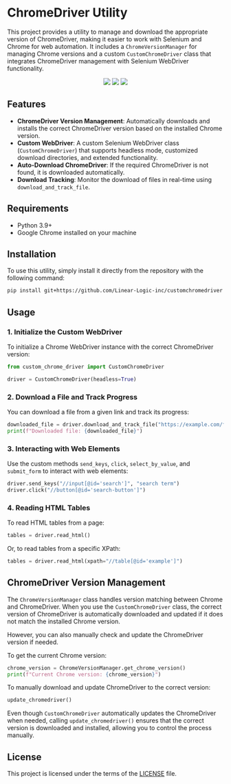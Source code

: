# ChromeDriver Utility

This project provides a utility to manage and download the appropriate version of ChromeDriver, making it easier to work with Selenium and Chrome for web automation. It includes a `ChromeVersionManager` for managing Chrome versions and a custom `CustomChromeDriver` class that integrates ChromeDriver management with Selenium WebDriver functionality.
<p align="center">
 <img src="https://img.shields.io/badge/python-v3.9+-blue.svg">
 <img src="https://img.shields.io/badge/contributions-welcome-orange.svg">
 <a href="https://opensource.org/licenses/MIT">
  <img src="https://img.shields.io/badge/license-MIT-blue.svg">
 </a>
</p>

## Features

- **ChromeDriver Version Management**: Automatically downloads and installs the correct ChromeDriver version based on the installed Chrome version.
- **Custom WebDriver**: A custom Selenium WebDriver class (`CustomChromeDriver`) that supports headless mode, customized download directories, and extended functionality.
- **Auto-Download ChromeDriver**: If the required ChromeDriver is not found, it is downloaded automatically.
- **Download Tracking**: Monitor the download of files in real-time using `download_and_track_file`.

## Requirements

- Python 3.9+
- Google Chrome installed on your machine

## Installation

To use this utility, simply install it directly from the repository with the following command:

```bash
pip install git+https://github.com/Linear-Logic-inc/customchromedriver
```

## Usage

### 1. Initialize the Custom WebDriver

To initialize a Chrome WebDriver instance with the correct ChromeDriver version:

```python
from custom_chrome_driver import CustomChromeDriver

driver = CustomChromeDriver(headless=True)
```

### 2. Download a File and Track Progress

You can download a file from a given link and track its progress:

```python
downloaded_file = driver.download_and_track_file("https://example.com/file-to-download")
print(f"Downloaded file: {downloaded_file}")
```

### 3. Interacting with Web Elements

Use the custom methods `send_keys`, `click`, `select_by_value`, and `submit_form` to interact with web elements:

```python
driver.send_keys("//input[@id='search']", "search term")
driver.click("//button[@id='search-button']")
```

### 4. Reading HTML Tables

To read HTML tables from a page:

```python
tables = driver.read_html()
```

Or, to read tables from a specific XPath:

```python
tables = driver.read_html(xpath="//table[@id='example']")
```

## ChromeDriver Version Management

The `ChromeVersionManager` class handles version matching between Chrome and ChromeDriver. When you use the `CustomChromeDriver` class, the correct version of ChromeDriver is automatically downloaded and updated if it does not match the installed Chrome version.

However, you can also manually check and update the ChromeDriver version if needed.

To get the current Chrome version:

```python
chrome_version = ChromeVersionManager.get_chrome_version()
print(f"Current Chrome version: {chrome_version}")
```

To manually download and update ChromeDriver to the correct version:

```python
update_chromedriver()
```

Even though `CustomChromeDriver` automatically updates the ChromeDriver when needed, calling `update_chromedriver()` ensures that the correct version is downloaded and installed, allowing you to control the process manually.

## License

This project is licensed under the terms of the [LICENSE](LICENSE) file.
